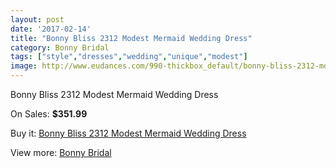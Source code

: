 ```yaml
---
layout: post
date: '2017-02-14'
title: "Bonny Bliss 2312 Modest Mermaid Wedding Dress"
category: Bonny Bridal
tags: ["style","dresses","wedding","unique","modest"]
image: http://www.eudances.com/990-thickbox_default/bonny-bliss-2312-modest-mermaid-wedding-dress.jpg
---
```

Bonny Bliss 2312 Modest Mermaid Wedding Dress

On Sales: **$351.99**
<a href="https://www.eudances.com/en/bonny-bridal/353-bonny-bliss-2312-modest-mermaid-wedding-dress.html"><amp-img layout="responsive" width="600" height="600" src="//www.eudances.com/990-thickbox_default/bonny-bliss-2312-modest-mermaid-wedding-dress.jpg" alt="Bonny Bliss 2312 Modest Mermaid Wedding Dress 0" /></a>
<a href="https://www.eudances.com/en/bonny-bridal/353-bonny-bliss-2312-modest-mermaid-wedding-dress.html"><amp-img layout="responsive" width="600" height="600" src="//www.eudances.com/991-thickbox_default/bonny-bliss-2312-modest-mermaid-wedding-dress.jpg" alt="Bonny Bliss 2312 Modest Mermaid Wedding Dress 1" /></a>

Buy it: [Bonny Bliss 2312 Modest Mermaid Wedding Dress](https://www.eudances.com/en/bonny-bridal/353-bonny-bliss-2312-modest-mermaid-wedding-dress.html "Bonny Bliss 2312 Modest Mermaid Wedding Dress")

View more: [Bonny Bridal](https://www.eudances.com/en/3-bonny-bridal "Bonny Bridal")